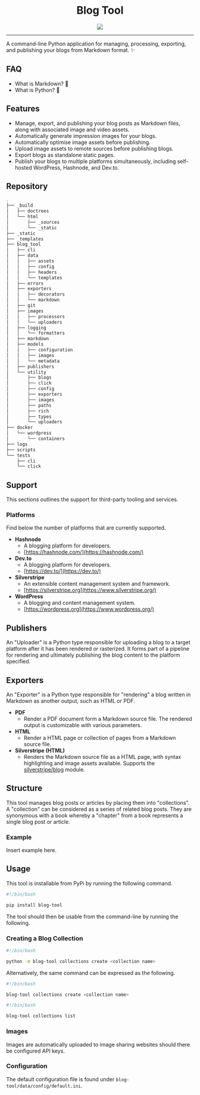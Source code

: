 <div id="header" align="center">
    <h1 align="center">Blog Tool</h1>
    <img src="https://img.shields.io/github/actions/workflow/status/loveduckie/blog-tool/tests.yml?label=tests">
</div>

---

A command-line Python application for managing, processing, exporting, and publishing your blogs from Markdown format. :sparkles:

## FAQ

- What is Markdown? :memo:
- What is Python? :snake:

## Features

- Manage, export, and publishing your blog posts as Markdown files, along with associated image and video assets.
- Automatically generate impression images for your blogs.
- Automatically optimise image assets before publishing.
- Upload image assets to remote sources before publishing blogs.
- Export blogs as standalone static pages.
- Publish your blogs to multiple platforms simultaneously, including self-hosted WordPress, Hashnode, and Dev.to.

## Repository

```bash
.
├── _build
│   ├── doctrees
│   └── html
│       ├── _sources
│       └── _static
├── _static
├── _templates
├── blog_tool
│   ├── cli
│   ├── data
│   │   ├── assets
│   │   ├── config
│   │   ├── headers
│   │   └── templates
│   ├── errors
│   ├── exporters
│   │   ├── decorators
│   │   └── markdown
│   ├── git
│   ├── images
│   │   ├── processors
│   │   └── uploaders
│   ├── logging
│   │   └── formatters
│   ├── markdown
│   ├── models
│   │   ├── configuration
│   │   ├── images
│   │   └── metadata
│   ├── publishers
│   └── utility
│       ├── blogs
│       ├── click
│       ├── config
│       ├── exporters
│       ├── images
│       ├── paths
│       ├── rich
│       ├── types
│       └── uploaders
├── docker
│   └── wordpress
│       └── containers
├── logs
├── scripts
└── tests
    ├── cli
    └── click
```

## Support

This sections outlines the support for third-party tooling and services.

### Platforms

Find below the number of platforms that are currently supported.

- **Hashnode**
  - A blogging platform for developers.
  - [https://hashnode.com/](https://hashnode.com/)
- **Dev.to**
  - A blogging platform for developers.
  - [https://dev.to/](https://dev.to/)
- **Silverstripe**
  - An extensible content management system and framework.
  - [https://silverstripe.org](https://www.silverstripe.org/)
- **WordPress**
  - A blogging and content management system.
  - [https://wordpress.org](https://www.wordpress.org/)

## Publishers

An "Uploader" is a Python type responsible for uploading a blog to a target platform after it has been rendered or rasterized. It forms part of a pipeline for rendering and ultimately publishing the blog content to the platform specified.

## Exporters

An "Exporter" is a Python type responsible for "rendering" a blog written in Markdown as another output, such as HTML or PDF.

- **PDF**
  - Render a PDF document form a Markdown source file. The rendered output is customizable with various parameters.
- **HTML**
  - Render a HTML page or collection of pages from a Markdown source file.
- **Silverstripe (HTML)**
  - Renders the Markdown source file as a HTML page, with syntax highlighting and image assets available. Supports the [silverstripe/blog](https://addons.silverstripe.org/add-ons/silverstripe/blog) module.

## Structure

This tool manages blog posts or articles by placing them into "collections". A "collection" can be considered as a series of related blog posts. They are synonymous with a book whereby a "chapter" from a book represents a single blog post or article.

### Example

Insert example here.

## Usage

This tool is installable from PyPi by running the following command.

```bash
#!/bin/bash

pip install blog-tool
```

The tool should then be usable from the command-line by running the following.

### Creating a Blog Collection

```bash
#!/bin/bash

python -m blog-tool collections create <collection name>
```

Alternatively, the same command can be expressed as the following.

```bash
#!/bin/bash

blog-tool collections create <collection name>
```

```bash
#!/bin/bash

blog-tool collections list
```

### Images

Images are automatically uploaded to image sharing websites should there be configured API keys.

### Configuration

The default configuration file is found under `blog-tool/data/config/default.ini`.
